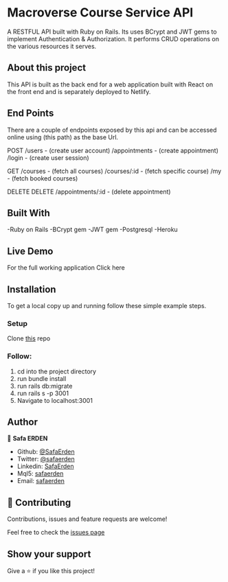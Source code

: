 # Macroverse Course Service API

A RESTFUL API built with Ruby on Rails. Its uses BCrypt and JWT gems to implement Authentication & Authorization. It performs CRUD operations on the various resources it serves.

## About this project

This API is built as the back end for a web application built with React on the front end and is separately deployed to Netlify.

## End Points
There are a couple of endpoints exposed by this api and can be accessed online using (this path) as the base Url.

POST
/users - (create user account)
/appointments - (create appointment)
/login - (create user session)

GET
/courses - (fetch all courses)
/courses/:id - (fetch specific course)
/my - (fetch booked courses)

DELETE
DELETE /appointments/:id - (delete appointment)

## Built With
-Ruby on Rails
-BCrypt gem
-JWT gem
-Postgresql
-Heroku

## Live Demo
For the full working application Click here

## Installation
To get a local copy up and running follow these simple example steps.

### Setup
Clone [this](https://github.com/SafaErden/Appointment-API) repo

### Follow:
1. cd into the project directory
2. run bundle install
3. run rails db:migrate
4. run rails s -p 3001
5. Navigate to localhost:3001


## Author

👤 **Safa ERDEN**

- Github: [@SafaErden](https://github.com/SafaErden)
- Twitter: [@safaerden](https://twitter.com/safaerden)
- Linkedin: [SafaErden](https://www.linkedin.com/in/safaerden/)
- Mql5: [safaerden](https://www.mql5.com/en/users/safaerden)
- Email: [safaerden](mailto:safaerden@gmail.com)


## 🤝 Contributing

Contributions, issues and feature requests are welcome!

Feel free to check the [issues page](https://github.com/SafaErden/Appointment-API/issues)

## Show your support

Give a ⭐️ if you like this project!